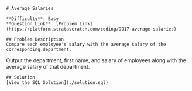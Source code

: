 
    # Average Salaries

    **Difficulty**: Easy
    **Question Link**: [Problem Link](https://platform.stratascratch.com/coding/9917-average-salaries)

    ## Problem Description
    Compare each employee's salary with the average salary of the corresponding department.
Output the department, first name, and salary of employees along with the average salary of that department.

    ## Solution
    [View the SQL Solution](./solution.sql)
